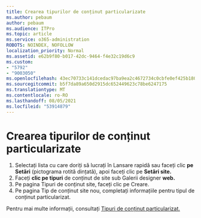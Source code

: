 ```yaml
---
title: Crearea tipurilor de conținut particularizate
ms.author: pebaum
author: pebaum
ms.audience: ITPro
ms.topic: article
ms.service: o365-administration
ROBOTS: NOINDEX, NOFOLLOW
localization_priority: Normal
ms.assetid: e62b9f80-b017-42dc-9464-f4e32c19d6c9
ms.custom:
- "5792"
- "9003050"
ms.openlocfilehash: 43ec70733c141dcedac97ba9ea2c4672734c0cbfe0ef425b180bd5cd5fa1fd5f
ms.sourcegitcommit: b5f7da89a650d2915dc652449623c78be6247175
ms.translationtype: MT
ms.contentlocale: ro-RO
ms.lasthandoff: 08/05/2021
ms.locfileid: "53914879"
---
```

# <a name="create-custom-content-types"></a>Crearea tipurilor de conținut particularizate

1. Selectați lista cu care doriți să lucrați în Lansare rapidă sau faceți clic **pe Setări** (pictograma rotită dințată), apoi faceți clic pe **Setări site.**
2. Faceți **clic pe tipuri** de conținut de site sub Galerii designer **web.**
3. Pe pagina Tipuri de conținut site, faceți clic pe Creare.
4. Pe pagina Tip de conținut site nou, completați informațiile pentru tipul de conținut particularizat.

Pentru mai multe informații, consultați [Tipuri de conținut particularizat.](https://support.microsoft.com/office/e1277a2e-a1e8-4473-9126-91a0647766e5#__toc323548991)